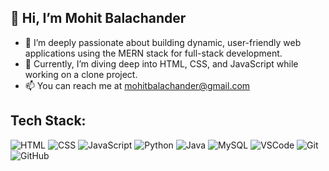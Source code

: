 ## 👋 Hi, I’m Mohit Balachander

- 👀 I’m deeply passionate about building dynamic, user-friendly web applications using the MERN stack for full-stack development.
- 🌱 Currently, I’m diving deep into HTML, CSS, and JavaScript while working on a clone project.
- 📫 You can reach me at mohitbalachander@gmail.com


<!---
Mohit-Balachander/Mohit-Balachander is a ✨ special ✨ repository because its `README.md` (this file) appears on your GitHub profile.
You can click the Preview link to take a look at your changes.
--->
##  Tech Stack:

![HTML](https://img.shields.io/badge/-HTML-E34F26?style=flat&logo=html5&logoColor=white)
![CSS](https://img.shields.io/badge/-CSS-1572B6?style=flat&logo=css3&logoColor=white)
![JavaScript](https://img.shields.io/badge/-JavaScript-F7DF1E?style=flat&logo=javascript&logoColor=black)
![Python](https://img.shields.io/badge/-Python-3776AB?style=flat&logo=python&logoColor=white)
![Java](https://img.shields.io/badge/-Java-007396?style=flat&logo=java&logoColor=white)
![MySQL](https://img.shields.io/badge/-MySQL-4479A1?style=flat&logo=mysql&logoColor=white)
![VSCode](https://img.shields.io/badge/-VSCode-007ACC?style=flat&logo=visual-studio-code&logoColor=white)
![Git](https://img.shields.io/badge/-Git-F05032?style=flat&logo=git&logoColor=white)
![GitHub](https://img.shields.io/badge/-GitHub-181717?style=flat&logo=github&logoColor=white)


